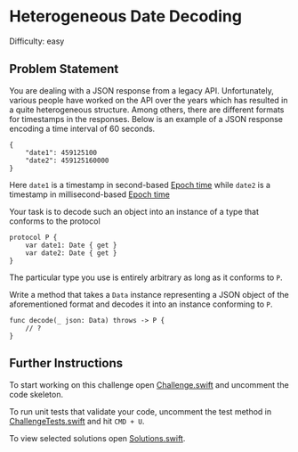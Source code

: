 Heterogeneous Date Decoding
===========================

Difficulty: easy

Problem Statement
-----------------

You are dealing with a JSON response from a legacy API. Unfortunately, various
people have worked on the API over the years which has resulted in a quite
heterogeneous structure. Among others, there are different formats for
timestamps in the responses. Below is an example of a JSON response encoding a
time interval of 60 seconds.

``` {.json}
{
    "date1": 459125100
    "date2": 459125160000
}
```

Here `date1` is a timestamp in second-based [Epoch time] while `date2` is a
timestamp in millisecond-based [Epoch time]

Your task is to decode such an object into an instance of a type that conforms
to the protocol

``` {.swift}
protocol P {
    var date1: Date { get }
    var date2: Date { get }
}
```

The particular type you use is entirely arbitrary as long as it conforms to `P`.

Write a method that takes a `Data` instance representing a JSON object of the
aforementioned format and decodes it into an instance conforming to `P`.

``` {.swift}
func decode(_ json: Data) throws -> P {
    // ?    
}
```

Further Instructions
--------------------

To start working on this challenge open [Challenge.swift] and uncomment the code
skeleton.

To run unit tests that validate your code, uncomment the test method in
[ChallengeTests.swift] and hit `CMD + U`.

To view selected solutions open [Solutions.swift].

  [Epoch time]: https://en.wikipedia.org/wiki/Unix_time
  [Challenge.swift]: Sources/DateDecoding/Challenge.swift
  [ChallengeTests.swift]: Tests/DateDecodingTests/ChallengeTests.swift
  [Solutions.swift]: Sources/DateDecoding/Solutions.swift
